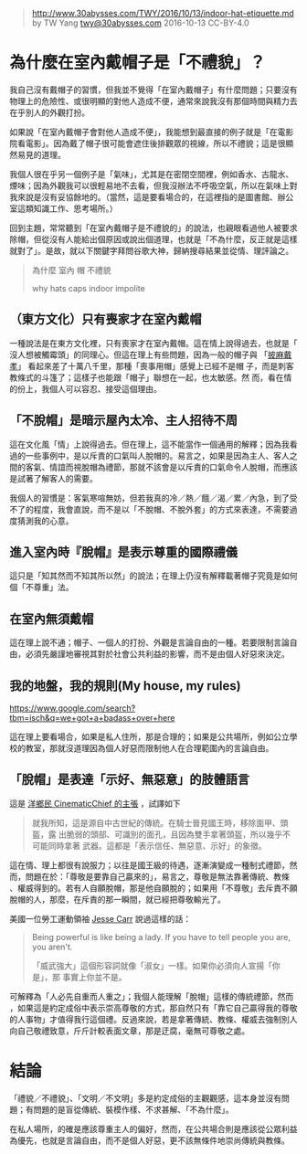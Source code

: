 ﻿> http://www.30abysses.com/TWY/2016/10/13/indoor-hat-etiquette.md
> by TW Yang <twy@30abysses.com> 2016-10-13 CC-BY-4.0

# 為什麼在室內戴帽子是「不禮貌」？

我自己沒有戴帽子的習慣，但我並不覺得「在室內戴帽子」有什麼問題；只要沒有
物理上的危險性、或很明顯的對他人造成不便，通常來說我沒有那個時間與精力去
在乎別人的外觀打扮。

如果說「在室內戴帽子會對他人造成不便」，我能想到最直接的例子就是「在電影
院看電影」。因為戴了帽子很可能會遮住後排觀眾的視線，所以不禮貌；這是很顯
然易見的道理。

我個人很在乎另一個例子是「氣味」，尤其是在密閉空間裡，例如香水、古龍水、
煙味；因為外觀我可以很輕易地不去看，但我沒辦法不呼吸空氣，所以在氣味上對
我來說是沒有妥協餘地的。（當然，這是要看場合的，在這裡指的是圖書館、辦公
室這類知識工作、思考場所。）

回到主題，常常聽到「在室內戴帽子是不禮貌的」的說法，也親眼看過他人被要求
除帽，但從沒有人能給出個原因或說出個道理，也就是「不為什麼，反正就是這樣
就對了」。是故，就以下關鍵字拜問谷歌大神，歸納搜尋結果並從情、理評論之。

> 為什麼 室內 帽 不禮貌
>
> why hats caps indoor impolite

##  （東方文化）只有喪家才在室內戴帽

一種說法是在東方文化裡，只有喪家才在室內戴帽。這在情上說得過去，也就是「
沒人想被觸霉頭」的同理心。但這在理上有些問題，因為一般的帽子與
「[披麻戴孝][1]」 看起來差了十萬八千里，那種「喪事用帽」感覺上已經不是帽
子，而是刺客教條式的斗篷了；這樣子也能跟「帽子」聯想在一起，也太敏感。然
而，看在情的份上，我個人可以容忍、接受這個理由。

[1]: https://www.google.nl/search?tbm=isch&q=披麻戴孝

##  「不脫帽」是暗示屋內太冷、主人招待不周

這在文化風「情」上說得過去。但在理上，這不能當作一個通用的解釋；因為我看
過的一些事例中，是以斥責的口氣叫人脫帽的。易言之，如果是因為主人、客人之
間的客氣、情誼而視脫帽為禮節，那就不該會是以斥責的口氣命令人脫帽，而應該
是試著了解客人的需要。

我個人的習慣是：客氣寒喧無妨，但若我真的冷／熱／餓／渴／累／內急，到了受
不了的程度，我會直說，而不是以「不脫帽、不脫外套」的方式來表達，不需要過
度猜測我的心意。

##  進入室內時『脫帽』是表示尊重的國際禮儀

這只是「知其然而不知其所以然」的說法；在理上仍沒有解釋載著帽子究竟是如何
個「不尊重」法。

##  在室內無須戴帽

這在理上說不通；帽子、一個人的打扮、外觀是言論自由的一種。若要限制言論自
由，必須先嚴謹地審視其對於社會公共利益的影響，而不是由個人好惡來決定。

##  我的地盤，我的規則(My house, my rules)

https://www.google.com/search?tbm=isch&q=we+got+a+badass+over+here

這在理上要看場合，如果是私人住所，那是合理的；如果是公共場所，例如公立學
校的教室，那就沒道理因為個人好惡而限制他人在合理範圍內的言論自由。

##  「脫帽」是表達「示好、無惡意」的肢體語言

這是 [洋鄉民 CinematicChief 的主張][2]  ，試譯如下

> 就我所知，這是源自中古世紀的傳統。在騎士晉見國王時，移除面甲、頭盔，露
> 出脆弱的頭部、可識別的面孔，且因為雙手拿著頭盔，所以幾乎不可能同時拿著
> 武器。這都是「表示信任、無惡意、示好」的象徵。

[2]: https://www.reddit.com/r/NoStupidQuestions/comments/274dzk/why_is_it_considered_disrespectful_to_wear_a_hat/

這在情、理上都很有說服力；以往是國王級的待遇，逐漸演變成一種制式禮節，然
而，問題在於：「尊敬是要靠自己贏來的」，易言之，尊敬是無法靠著傳統、教條
、權威得到的。若有人自願脫帽，那是他自願脫的；如果用「不尊敬」去斥責不願
脫帽的人，那麼，在斥責的那一瞬間，就已經把尊敬輸光了。

美國一位勞工運動領袖 [Jesse Carr][3]  說過這樣的話：

> Being powerful is like being a lady. If you have to tell people you
> are, you aren't.
>
> 「威武強大」這個形容詞就像「淑女」一樣。如果你必須向人宣揚「你是」，那
> 事實上你並不是。

[3]: https://en.wikiquote.org/wiki/Power#C

可解釋為「人必先自重而人重之」；我個人能理解「脫帽」這樣的傳統禮節，然而
，如果這是約定成俗中表示崇高尊敬的方式，那自然只有「靠它自己贏得我的尊敬
的人事物」才值得我行這個禮。反過來說，若是拿著傳統、教條、權威去強制別人
向自己敬禮致意，斤斤計較表面文章，那是迂腐，毫無可尊敬之處。

# 結論

「禮貌／不禮貌」、「文明／不文明」多是約定成俗的主觀觀感，這本身並沒有問
題；有問題的是盲從傳統、裝模作樣、不求甚解、「不為什麼」。

在私人場所，的確是應該尊重主人的偏好，然而，在公共場合則是應該從公眾利益
為優先，也就是言論自由，而不是個人好惡，更不該無條件地崇尚傳統與教條。

